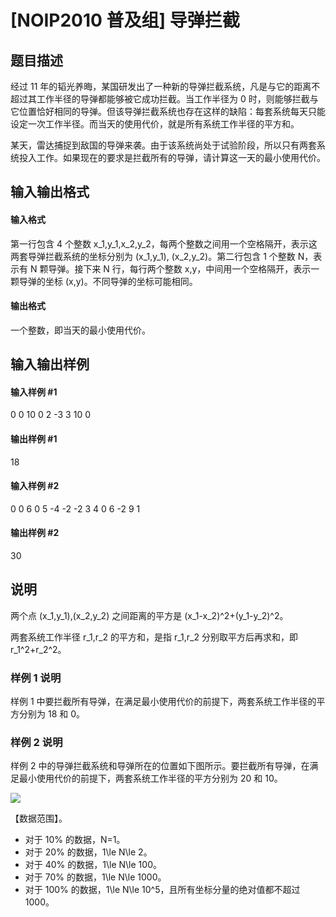 
# [NOIP2010 普及组] 导弹拦截
## 题目描述
经过 11 年的韬光养晦，某国研发出了一种新的导弹拦截系统，凡是与它的距离不超过其工作半径的导弹都能够被它成功拦截。当工作半径为 0 时，则能够拦截与它位置恰好相同的导弹。但该导弹拦截系统也存在这样的缺陷：每套系统每天只能设定一次工作半径。而当天的使用代价，就是所有系统工作半径的平方和。

某天，雷达捕捉到敌国的导弹来袭。由于该系统尚处于试验阶段，所以只有两套系统投入工作。如果现在的要求是拦截所有的导弹，请计算这一天的最小使用代价。
## 输入输出格式
#### 输入格式

第一行包含 4 个整数 x_1,y_1,x_2,y_2，每两个整数之间用一个空格隔开，表示这两套导弹拦截系统的坐标分别为 (x_1,y_1), (x_2,y_2)。第二行包含 1 个整数 N，表示有 N 颗导弹。接下来 N 行，每行两个整数 x,y，中间用一个空格隔开，表示一颗导弹的坐标 (x,y)。不同导弹的坐标可能相同。
#### 输出格式

一个整数，即当天的最小使用代价。

## 输入输出样例
#### 输入样例 #1
0 0 10 0
2
-3 3
10 0
#### 输出样例 #1
18
#### 输入样例 #2
0 0 6 0
5
-4 -2
-2 3
4 0
6 -2
9 1
#### 输出样例 #2
30
## 说明
两个点 (x_1,y_1),(x_2,y_2) 之间距离的平方是 (x_1-x_2)^2+(y_1-y_2)^2。

两套系统工作半径 r_1,r_2 的平方和，是指 r_1,r_2 分别取平方后再求和，即 r_1^2+r_2^2。

### 样例 1 说明

样例 1 中要拦截所有导弹，在满足最小使用代价的前提下，两套系统工作半径的平方分别为 18 和 0。

### 样例 2 说明

样例 2 中的导弹拦截系统和导弹所在的位置如下图所示。要拦截所有导弹，在满足最小使用代价的前提下，两套系统工作半径的平方分别为 20 和 10。

![](https://cdn.luogu.com.cn/upload/image_hosting/ve55j4zn.png)

【数据范围】。

- 对于 10\% 的数据，N=1。
- 对于 20\% 的数据，1\le N\le 2。
- 对于 40\% 的数据，1\le N\le 100。
- 对于 70\% 的数据，1\le N\le 1000。
- 对于 100\% 的数据，1\le N\le 10^5，且所有坐标分量的绝对值都不超过 1000。
